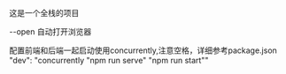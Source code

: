 
这是一个全栈的项目

--open 自动打开浏览器

配置前端和后端一起启动使用concurrently,注意空格，详细参考package.json
"dev": "concurrently \"npm run serve\" \"npm run start\""
